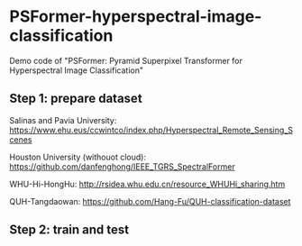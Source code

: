 # PSFormer-hyperspectral-image-classification
Demo code of "PSFormer: Pyramid Superpixel Transformer for Hyperspectral Image Classification"

## Step 1: prepare dataset
Salinas and Pavia University: https://www.ehu.eus/ccwintco/index.php/Hyperspectral_Remote_Sensing_Scenes

Houston University (withouot cloud): https://github.com/danfenghong/IEEE_TGRS_SpectralFormer

WHU-Hi-HongHu: http://rsidea.whu.edu.cn/resource_WHUHi_sharing.htm

QUH-Tangdaowan: https://github.com/Hang-Fu/QUH-classification-dataset

## Step 2: train and test
